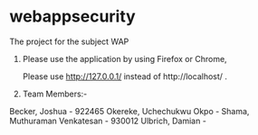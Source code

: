 # webappsecurity
The project for the subject WAP

1. Please use the application by using Firefox or Chrome,
	
   Please use http://127.0.0.1/ instead of http://localhost/ .
   
2. Team Members:-
  
Becker, Joshua - 922465
Okereke, Uchechukwu Okpo - 
Shama, Muthuraman Venkatesan - 930012 
Ulbrich, Damian -



